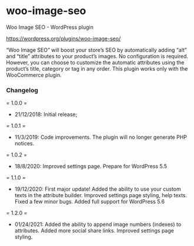 # woo-image-seo
Woo Image SEO - WordPress plugin

https://wordpress.org/plugins/woo-image-seo/

“Woo Image SEO” will boost your store’s SEO by automatically adding “alt” and “title” attributes to your product’s images.
No configuration is required.
However, you can choose to customize the automatic attributes using the product’s title, category or tag in any order.
This plugin works only with the WooCommerce plugin.

### Changelog

= 1.0.0 =
* 21/12/2018:
Initial release;

= 1.0.1 =
* 11/3/2019:
Code improvements.
The plugin will no longer generate PHP notices.

= 1.0.2 =
* 18/8/2020:
Improved settings page.
Prepare for WordPress 5.5

= 1.1.0 =
* 19/12/2020:
First major update!
Added the ability to use your custom texts in the attribute builder.
Improved settings page styling, help texts.
Fixed a few minor bugs.
Added full support for WordPress 5.6

= 1.2.0 =
* 01/24/2021:
Added the ability to append image numbers (indexes) to attributes.
Added more social share links.
Improved settings page styling.